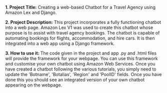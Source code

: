 <b>1. Project Title:</b> Creating a web-based Chatbot for a Travel Agency using Amazon Lex and Django.

<b>2. Project Description:</b> 
This project incorporates a fully functioning chatbot into a web page. 
Amazon Lex V1 was used to create this chatbot whose purpose is to assist with travel agency bookings.
The chatbot is capable of automating bookings for flights, accommodation, and hire cars. 
It is then integrated into a web app using a Django framework. 

<b>3. How to use it: </b>
The code given in the project and app .py and .html files will provide the framework for your webpage.
You can use this framework and customise your own chatbot using Amazon Web Services. 
Once you have created a chatbot following the various tutorials, you simply need to update the 'Botname', 'Botalias', 'Region' and 'PoolID' fields. 
Once you have done this you should see an integrated version of your own chatbot appearing on the webpage. 
